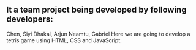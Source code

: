 ## It a team project being developed by following developers:

Chen, Siyi
Dhakal, Arjun
Neamtu, Gabriel
Here we are going to develop a tetris game using HTML, CSS and JavaScript.
